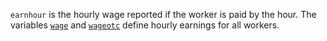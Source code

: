 `earnhour` is the hourly wage reported if the worker is paid by the hour. The variables [`wage`](wage.md) and [`wageotc`](wageotc.md) define hourly earnings for all workers.
